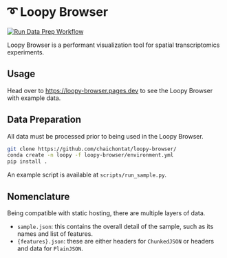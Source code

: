 # ➰ Loopy Browser

[![Run Data Prep Workflow](https://github.com/chaichontat/loopy-browser/actions/workflows/data_prep.yml/badge.svg?branch=main)](https://github.com/chaichontat/loopy-browser/actions/workflows/data_prep.yml)

Loopy Browser is a performant visualization tool for spatial transcriptomics experiments.

## Usage

Head over to https://loopy-browser.pages.dev to see the Loopy Browser with example data.

## Data Preparation

All data must be processed prior to being used in the Loopy Browser.

```sh
git clone https://github.com/chaichontat/loopy-browser/
conda create -n loopy -f loopy-browser/environment.yml
pip install .
```

An example script is available at `scripts/run_sample.py`.

## Nomenclature

Being compatible with static hosting, there are multiple layers of data.

- `sample.json`: this contains the overall detail of the sample, such as its names and list of features.
- `{features}.json`: these are either headers for `ChunkedJSON` or headers and data for `PlainJSON`.
